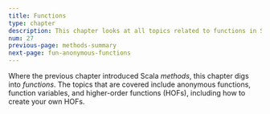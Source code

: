 ```yaml
---
title: Functions
type: chapter
description: This chapter looks at all topics related to functions in Scala 3.
num: 27
previous-page: methods-summary
next-page: fun-anonymous-functions
---
```



Where the previous chapter introduced Scala *methods*, this chapter digs into *functions*.
The topics that are covered include anonymous functions, function variables, and higher-order functions (HOFs), including how to create your own HOFs.

